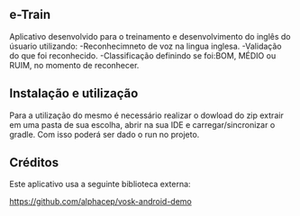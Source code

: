 ## e-Train

Aplicativo desenvolvido para o treinamento e desenvolvimento do inglês do úsuario utilizando:
-Reconhecimneto de voz na lingua inglesa.
-Validação do que foi reconhecido.
-Classificação definindo se foi:BOM, MÉDIO ou RUIM, no momento de reconhecer.


## Instalação e utilização

Para a utilização do mesmo é necessário realizar o dowload do zip extrair em uma pasta de sua escolha, abrir na sua IDE e carregar/sincronizar o gradle.
Com isso poderá ser dado o run no projeto.

 
## Créditos
Este aplicativo usa a seguinte biblioteca externa:

https://github.com/alphacep/vosk-android-demo
